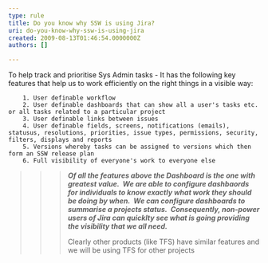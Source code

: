 ```yaml
---
type: rule
title: Do you know why SSW is using Jira?
uri: do-you-know-why-ssw-is-using-jira
created: 2009-08-13T01:46:54.0000000Z
authors: []

---
```


To help track and prioritise Sys Admin tasks - It has the following key features that help us to work efficiently on the right things in a visible way:





        1. User definable workflow
        2. User definable dashboards that can show all a user's tasks etc. or all tasks related to a particular project
        3. User definable links between issues
        4. User definable fields, screens, notifications (emails), statusus, resolutions, priorities, issue types, permissions, security, filters, displays and reports
        5. Versions whereby tasks can be assigned to versions which then form an SSW release plan
        6. Full visibility of everyone's work to everyone else



> > > ***Of all the features above the Dashboard is the one with greatest value.  We are able to configure dashbaords for individuals to know exactly what work they should be doing by when.  We can configure dashboards to summarise a projects status.  Consequently, non-power users of Jira can quicklty see what is going providing the visibility that we all need.***
> > > 
> > >  Clearly other products (like TFS) have similar features and we will be using TFS for other projects
